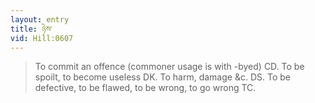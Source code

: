 ```yaml
---
layout: entry
title: ཉེས་
vid: Hill:0607
---
```

> To commit an offence (commoner usage is with -byed) CD\. To be spoilt, to become useless DK\. To harm, damage &c\. DS\. To be defective, to be flawed, to be wrong, to go wrong TC\.


